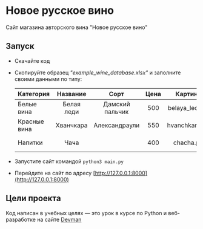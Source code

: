 # Новое русское вино

Сайт магазина авторского вина "Новое русское вино"

## Запуск

- Скачайте код
- Скопируйте образец *"example_wine_database.xlsx"* и заполните своими данными по типу:

  |   Категория   |     Название  |     Сорт       |   Цена      |    Картинка    |         Акция        |
  | ------------- |:-------------:|:--------------:|:-----------:|:--------------:|:--------------------:|
  | Белые вина    | Белая леди    | Дамский пальчик|    500      | belaya_ledi.png|                      |
  | Красные вина  | Хванчкара     | Александраули  |    550      | hvanchkara.png |                      |
  | Напитки       | Чача          |                |    400      | chacha.png     | Выгодное предложение!|

- Запустите сайт командой `python3 main.py`
- Перейдите на сайт по адресу [http://127.0.0.1:8000](http://127.0.0.1:8000)

## Цели проекта

Код написан в учебных целях — это урок в курсе по Python и веб-разработке на сайте [Devman](https://dvmn.org)